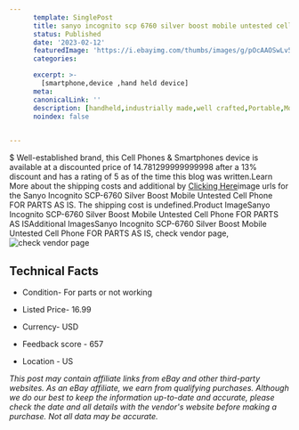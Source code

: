 ```yaml
---
      template: SinglePost
      title: sanyo incognito scp 6760 silver boost mobile untested cell phone for parts as is
      status: Published
      date: '2023-02-12'
      featuredImage: 'https://i.ebayimg.com/thumbs/images/g/pOcAAOSwLv5jSlMm/s-l225.jpg'
      categories: 

      excerpt: >-
        [smartphone,device ,hand held device]
      meta:
      canonicalLink: ''
      description: [handheld,industrially made,well crafted,Portable,Mobile,Compact,Convenient,Lightweight,Maneuverable,Man-portable,Miniature,Carriable,Hand-held,Light,Holdable,Transportable,Mobile device,Pocket-sized,On-the-go,Wireless,Cordless,Compact size,Convenient size, smartphone,device ,hand held device]
      noindex: false

        
---
```

$
    Well-established brand, this Cell Phones & Smartphones device is available at a discounted price of 14.781299999999998 after a 13% discount and has a rating of 5 as of the time this blog was written.Learn More about the shipping costs and additional by [Clicking Here](https://www.ebay.com/itm/195414829622?hash=item2d7fa1aa36%3Ag%3ApOcAAOSwLv5jSlMm&amdata=enc%3AAQAHAAAA4Fp2SkMfDNn3Kge5m5cyXnUGAT3KYLfnKUMQgQtZZRbc%2BJdyBTPPMn2ieRVjWdXe4tA%2BYbgZGMfzQ1zRL%2F8GEzZ9d73%2F4wMB75IFAhNkvwymWkHB9%2BIio4of%2FY6FgCggNWSy4fILzO9gM6h6S7jR1uV5OoRPjX1bIQXyyulY0dgmQy3bV5lluXBR81DMc2om9zkIcGORn%2Bh4rRqSOunXyNetk0CeGNiPclFajqWSN8CMGn40vYCq1OSG5LlVdu1t%2FG1yS1WIoq%2FnK3h597R%2B%2BXws1qs1l6XGcZppwGWpAqaU&mkevt=1&mkcid=1&mkrid=711-53200-19255-0&campid=%253CePNCampaignId%253E&customid=%253CreferenceId%253E&toolid=10049)image urls for the Sanyo Incognito SCP-6760 Silver Boost Mobile Untested Cell Phone FOR PARTS AS IS. The shipping cost is undefined.Product ImageSanyo Incognito SCP-6760 Silver Boost Mobile Untested Cell Phone FOR PARTS AS ISAdditional ImagesSanyo Incognito SCP-6760 Silver Boost Mobile Untested Cell Phone FOR PARTS AS IS, check vendor page, ![check vendor page](https://origin-galleryplus.ebayimg.com/ws/web/195414829622_2_0_1/225x225.jpg,https://origin-galleryplus.ebayimg.com/ws/web/195414829622_3_0_1/225x225.jpg,https://origin-galleryplus.ebayimg.com/ws/web/195414829622_4_0_1/225x225.jpg,https://origin-galleryplus.ebayimg.com/ws/web/195414829622_5_0_1/225x225.jpg,https://origin-galleryplus.ebayimg.com/ws/web/195414829622_6_0_1/225x225.jpg)
    
    

 ## Technical Facts 



     
      

 - Condition- For parts or not working 


      

 - Listed Price- 16.99 


      

 - Currency- USD 


      

 - Feedback score - 657 


      

 - Location - US 


      
      

 *_This post may contain affiliate links from eBay and other third-party websites. As an eBay affiliate, we earn from qualifying purchases. Although we do our best to keep the information up-to-date and accurate, please check the date and all details with the vendor's website before making a purchase. Not all data may be accurate._*



    
    
    
    
    